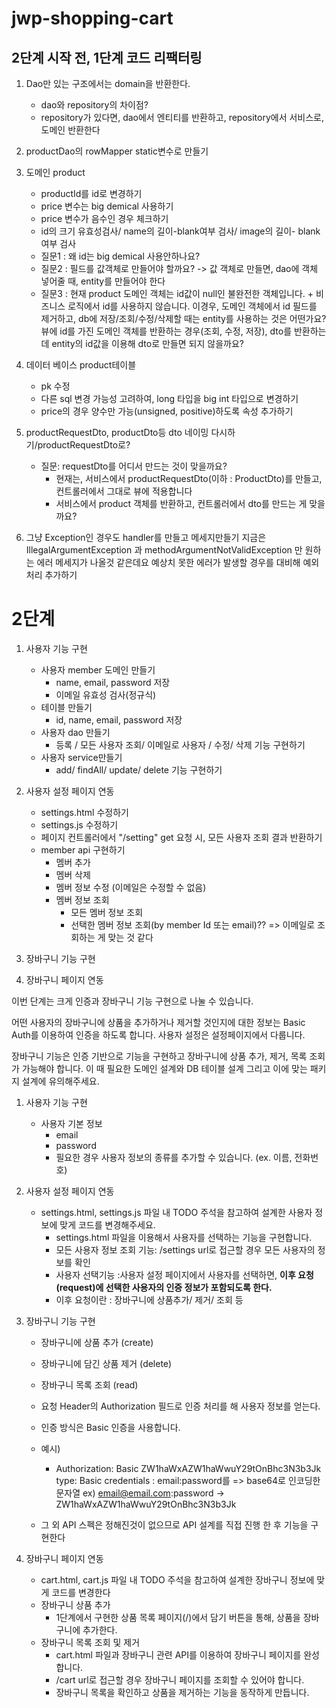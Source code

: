 # jwp-shopping-cart

## 2단계 시작 전, 1단계 코드 리팩터링
1. Dao만 있는 구조에서는 domain을 반환한다. 
   - dao와 repository의 차이점?
   - repository가 있다면, dao에서 엔티티를 반환하고, repository에서 서비스로, 도메인 반환한다
2. productDao의 rowMapper static변수로 만들기
3. 도메인 product
   - productId를 id로 변경하기
   - price 변수는 big demical 사용하기
   - price 변수가 음수인 경우 체크하기
   - id의 크기 유효성검사/ name의 길이-blank여부 검사/ image의 길이- blank여부 검사 
   - 질문1 : 왜 id는 big demical 사용안하나요?
   - 질문2 : 필드를 값객체로 만들어야 할까요?
     -> 값 객체로 만들면, dao에 객체 넣어줄 때, entity를 만들어야 한다
   - 질문3 : 현재 product 도메인 객체는 id값이 null인 불완전한 객체입니다. + 비즈니스 로직에서 id를 사용하지 않습니다.
      이경우, 도메인 객체에서 id 필드를 제거하고, db에 저장/조회/수정/삭제할 때는 entity를 사용하는 것은 어떤가요?
     뷰에 id를 가진 도메인 객체를 반환하는 경우(조회, 수정, 저장), dto를 반환하는데 entity의 id값을 이용해 dto로 만들면 되지 않을까요?

4. 데이터 베이스 product테이블
   - pk 수정
   - 다른 sql 변경 가능성 고려하여, long 타입을 big int 타입으로 변경하기
   - price의 경우 양수만 가능(unsigned, positive)하도록 속성 추가하기
5. productRequestDto, productDto등 dto 네이밍 다시하기/productRequestDto로?
   - 질문: requestDto를 어디서 만드는 것이 맞을까요? 
     - 현재는, 서비스에서 productRequestDto(이하 : ProductDto)를 만들고, 컨트롤러에서 그대로 뷰에 적용합니다
     - 서비스에서 product 객체를 반환하고, 컨트롤러에서 dto를 만드는 게 맞을까요?
6. 그냥 Exception인 경우도 handler를 만들고 메세지만들기
   지금은 IllegalArgumentException 과 methodArgumentNotValidException 만 원하는 에러 메세지가 나올것 같은데요
   예상치 못한 에러가 발생할 경우를 대비해 예외처리 추가하기


# 2단계
1. 사용자 기능 구현
   - 사용자 member 도메인 만들기
     - name, email, password 저장
     - 이메일 유효성 검사(정규식)
   - 테이블 만들기
     - id, name, email, password 저장
   - 사용자 dao 만들기
     - 등록 / 모든 사용자 조회/ 이메일로 사용자 / 수정/ 삭제 기능 구현하기
   - 사용자 service만들기
     - add/ findAll/ update/ delete 기능 구현하기
   
2. 사용자 설정 페이지 연동
   - settings.html 수정하기
   - settings.js 수정하기
   - 페이지 컨트롤러에서 "/setting" get 요청 시, 모든 사용자 조회 결과 반환하기
   - member api 구현하기
     - 멤버 추가
     - 멤버 삭제
     - 멤버 정보 수정 (이메일은 수정할 수 없음)
     - 멤버 정보 조회
       - 모든 멤버 정보 조회
       - 선택한 멤버 정보 조회(by member Id 또는 email)?? => 이메일로 조회하는 게 맞는 것 같다

3. 장바구니 기능 구현
4. 장바구니 페이지 연동

이번 단계는 크게 인증과 장바구니 기능 구현으로 나눌 수 있습니다.

어떤 사용자의 장바구니에 상품을 추가하거나 제거할 것인지에 대한 정보는 Basic Auth를 이용하여 인증을 하도록 합니다. 사용자 설정은 설정페이지에서 다룹니다.

장바구니 기능은 인증 기반으로 기능을 구현하고 장바구니에 상품 추가, 제거, 목록 조회가 가능해야 합니다. 이 때 필요한 도메인 설계와 DB 테이블 설계 그리고 이에 맞는 패키지 설계에 유의해주세요.

1. 사용자 기능 구현
   - 사용자 기본 정보
      - email
      - password
      - 필요한 경우 사용자 정보의 종류를 추가할 수 있습니다. (ex. 이름, 전화번호)
   
2. 사용자 설정 페이지 연동
   - settings.html, settings.js 파일 내 TODO 주석을 참고하여 설계한 사용자 정보에 맞게 코드를 변경해주세요. 
     - settings.html 파일을 이용해서 사용자를 선택하는 기능을 구현합니다.
     - 모든 사용자 정보 조회 기능: /settings url로 접근할 경우 모든 사용자의 정보를 확인
     - 사용자 선택기능 :사용자 설정 페이지에서 사용자를 선택하면, **이후 요청(request)에 선택한 사용자의 인증 정보가 포함되도록 한다.** 
     - 이후 요청이란 : 장바구니에 상품추가/ 제거/ 조회 등
       
3. 장바구니 기능 구현
   - 장바구니에 상품 추가 (create)
   - 장바구니에 담긴 상품 제거 (delete)
   - 장바구니 목록 조회 (read)
   
   - 요청 Header의 Authorization 필드로 인증 처리를 해 사용자 정보를 얻는다.
   - 인증 방식은 Basic 인증을 사용합니다.
   
   - 예시)
     - Authorization: Basic ZW1haWxAZW1haWwuY29tOnBhc3N3b3Jk
        type: Basic
        credentials : email:password를  => base64로 인코딩한 문자열
        ex) email@email.com:password -> ZW1haWxAZW1haWwuY29tOnBhc3N3b3Jk
     
   - 그 외 API 스펙은 정해진것이 없으므로 API 설계를 직접 진행 한 후 기능을 구현한다

4. 장바구니 페이지 연동
   - cart.html, cart.js 파일 내 TODO 주석을 참고하여 설계한 장바구니 정보에 맞게 코드를 변경한다
   - 장바구니 상품 추가
     - 1단계에서 구현한 상품 목록 페이지(/)에서 담기 버튼을 통해, 상품을 장바구니에 추가한다.
   - 장바구니 목록 조회 및 제거
     - cart.html 파일과 장바구니 관련 API를 이용하여 장바구니 페이지를 완성합니다.
     - /cart url로 접근할 경우 장바구니 페이지를 조회할 수 있어야 합니다.
     - 장바구니 목록을 확인하고 상품을 제거하는 기능을 동작하게 만듭니다.
